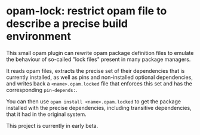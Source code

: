 # opam-lock: restrict opam file to describe a precise build environment

This small opam plugin can rewrite opam package definition files to emulate the
behaviour of so-called "lock files" present in many package managers.

It reads opam files, extracts the precise set of their dependencies that is
currently installed, as well as pins and non-installed optional dependencies,
and writes back a `<name>.opam.locked` file that enforces this set and has the
corresponding `pin-depends:`.

You can then use `opam install <name>.opam.locked` to get the package installed
with the precise dependencies, including transitive dependencies, that it had in
the original system.

This project is currently in early beta.
